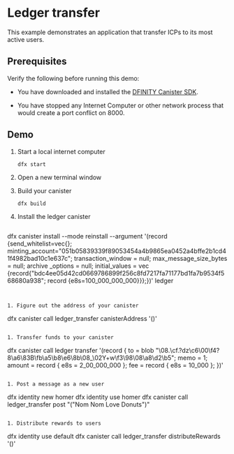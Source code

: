 # Ledger transfer

This example demonstrates an application that transfer ICPs to its most active users.

## Prerequisites

Verify the following before running this demo:

*  You have downloaded and installed the [DFINITY Canister SDK](https://smartcontracts.org).

*  You have stopped any Internet Computer or other network process that would create a port conflict on 8000.

## Demo

1. Start a local internet computer
   ```
   dfx start
   ```

1. Open a new terminal window

1. Build your canister
   ```
   dfx build
   ```

1. Install the ledger canister
   ```
dfx canister install --mode reinstall --argument '(record {send_whitelist=vec{}; minting_account="051b05839339f89053454a4b9865ea0452a4bffe2b1cd41f4982bad10c1e637c"; transaction_window = null; max_message_size_bytes = null; archive _options = null; initial_values = vec {record{"bdc4ee05d42cd0669786899f256c8fd7217fa71177bd1fa7b9534f568680a938"; record {e8s=100_000_000_000}}};})' ledger
   ```


1. Figure out the address of your canister
   ```
   dfx canister call ledger_transfer canisterAddress '()'
   ```

1. Transfer funds to your canister
   ```
   dfx canister call ledger transfer '(record { to = blob "\08.\cf.?dz\c6\00\f4?8\a6\83B\fb\a5\b8\e6\8b\08_\02Y+w\f3\98\08\a8\d2\b5"; memo = 1; amount = record { e8s = 2_00_000_000 }; fee = record { e8s = 10_000 }; })'
   ```

1. Post a message as a new user
   ```
   dfx identity new homer
   dfx identity use homer
   dfx canister call ledger_transfer post "(\"Nom Nom Love Donuts\")"
   ```

1. Distribute rewards to users
   ```
   dfx identity use default
   dfx canister call ledger_transfer distributeRewards '()'
   ```
